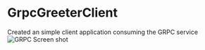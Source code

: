 # GrpcGreeterClient

Created an simple client application consuming the GRPC service
![GRPC Screen shot](/D:/Documents/GrpcClient.PNG?raw=true "Optional Title")
